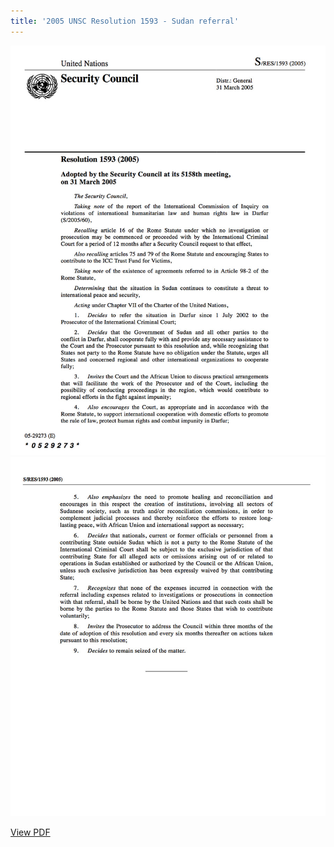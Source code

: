 ```yaml
---
title: '2005 UNSC Resolution 1593 - Sudan referral'  
---
```

[![](/uploads/sudan-security-council-referral-page-1.jpg)](/uploads/sudan-security-council-referral-page-1.jpg)
[![](/uploads/sudan-security-council-referral-page-2.jpg)](/uploads/sudan-security-council-referral-page-2.jpg)

[View PDF](https://www.icc-cpi.int/NR/rdonlyres/85FEBD1A-29F8-4EC4-9566-48EDF55CC587/283244/N0529273.pdf)
